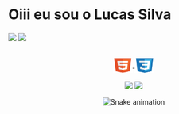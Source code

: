 <h1> Oiii eu sou o Lucas Silva </h1>

<div>
  <a href="https://github.com/lucassilvarocha">
  <img height="180em"   align="center" src="https://github-readme-stats.vercel.app/api?username=lucassilvarocha&show_icons=true&theme=radical&include_all_commits=true&count_private=true"/>
  <img height="180em"  align="center" src="https://github-readme-stats.vercel.app/api/top-langs/?username=lucassilvarocha&layout=compact&langs_count=7&theme=radical" /> 
</div>
 <br>
<div  align="center"> 
  <div style="display: inline_block"><br>
  <img align="center" alt="HTML" height="30" width="40" src="https://raw.githubusercontent.com/devicons/devicon/master/icons/html5/html5-original.svg">
  <img align="center" alt="CSS" height="30" width="40" src="https://raw.githubusercontent.com/devicons/devicon/master/icons/css3/css3-original.svg">  
</div>
  <br><a href="https://www.youtube.com/channel/UC1xdiUgfOPJq2IKARQFScBA" target="_blank"><img src="https://img.shields.io/badge/-Youtube-%23EA4335?style=for-the-badge&logo=youtube&logoColor=white" target="_blank"></a>
  <a href="https://www.instagram.com//ghostlkv4/" target="_blank"><img src="https://img.shields.io/badge/-Instagram-%23E4405F?style=for-the-badge&logo=instagram&logoColor=white" target="_blank"></a>
   
 
  ![Snake animation](https://github.com/lucassilvarocha/lucassilvarocha/blob/output/github-contribution-grid-snake.svg)
 
</div>
